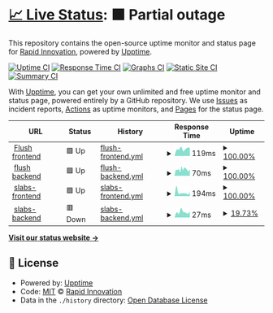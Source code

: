 # [📈 Live Status](https://Rapid-Innovation.github.io/infra-yml-web-status-ri): <!--live status--> **🟧 Partial outage**

This repository contains the open-source uptime monitor and status page for [Rapid Innovation](https://www.rapidinnovation.io/), powered by [Upptime](https://github.com/upptime/upptime).

[![Uptime CI](https://github.com/Rapid-Innovation/infra-yml-web-status-ri/workflows/Uptime%20CI/badge.svg)](https://github.com/Rapid-Innovation/infra-yml-web-status-ri/actions?query=workflow%3A%22Uptime+CI%22)
[![Response Time CI](https://github.com/Rapid-Innovation/infra-yml-web-status-ri/workflows/Response%20Time%20CI/badge.svg)](https://github.com/Rapid-Innovation/infra-yml-web-status-ri/actions?query=workflow%3A%22Response+Time+CI%22)
[![Graphs CI](https://github.com/Rapid-Innovation/infra-yml-web-status-ri/workflows/Graphs%20CI/badge.svg)](https://github.com/Rapid-Innovation/infra-yml-web-status-ri/actions?query=workflow%3A%22Graphs+CI%22)
[![Static Site CI](https://github.com/Rapid-Innovation/infra-yml-web-status-ri/workflows/Static%20Site%20CI/badge.svg)](https://github.com/Rapid-Innovation/infra-yml-web-status-ri/actions?query=workflow%3A%22Static+Site+CI%22)
[![Summary CI](https://github.com/Rapid-Innovation/infra-yml-web-status-ri/workflows/Summary%20CI/badge.svg)](https://github.com/Rapid-Innovation/infra-yml-web-status-ri/actions?query=workflow%3A%22Summary+CI%22)

With [Upptime](https://upptime.js.org), you can get your own unlimited and free uptime monitor and status page, powered entirely by a GitHub repository. We use [Issues](https://github.com/Rapid-Innovation/infra-yml-web-status-ri/issues) as incident reports, [Actions](https://github.com/Rapid-Innovation/infra-yml-web-status-ri/actions) as uptime monitors, and [Pages](https://Rapid-Innovation.github.io/infra-yml-web-status-ri) for the status page.

<!--start: status pages-->
<!-- This summary is generated by Upptime (https://github.com/upptime/upptime) -->
<!-- Do not edit this manually, your changes will be overwritten -->
<!-- prettier-ignore -->
| URL | Status | History | Response Time | Uptime |
| --- | ------ | ------- | ------------- | ------ |
| <img alt="" src="https://favicons.githubusercontent.com/flush.com" height="13"> [Flush frontend](https://flush.com) | 🟩 Up | [flush-frontend.yml](https://github.com/Rapid-Innovation/infra-yml-web-status-ri/commits/HEAD/history/flush-frontend.yml) | <details><summary><img alt="Response time graph" src="./graphs/flush-frontend/response-time-week.png" height="20"> 119ms</summary><br><a href="https://Rapid-Innovation.github.io/infra-yml-web-status-ri/history/flush-frontend"><img alt="Response time 119" src="https://img.shields.io/endpoint?url=https%3A%2F%2Fraw.githubusercontent.com%2FRapid-Innovation%2Finfra-yml-web-status-ri%2FHEAD%2Fapi%2Fflush-frontend%2Fresponse-time.json"></a><br><a href="https://Rapid-Innovation.github.io/infra-yml-web-status-ri/history/flush-frontend"><img alt="24-hour response time 119" src="https://img.shields.io/endpoint?url=https%3A%2F%2Fraw.githubusercontent.com%2FRapid-Innovation%2Finfra-yml-web-status-ri%2FHEAD%2Fapi%2Fflush-frontend%2Fresponse-time-day.json"></a><br><a href="https://Rapid-Innovation.github.io/infra-yml-web-status-ri/history/flush-frontend"><img alt="7-day response time 119" src="https://img.shields.io/endpoint?url=https%3A%2F%2Fraw.githubusercontent.com%2FRapid-Innovation%2Finfra-yml-web-status-ri%2FHEAD%2Fapi%2Fflush-frontend%2Fresponse-time-week.json"></a><br><a href="https://Rapid-Innovation.github.io/infra-yml-web-status-ri/history/flush-frontend"><img alt="30-day response time 119" src="https://img.shields.io/endpoint?url=https%3A%2F%2Fraw.githubusercontent.com%2FRapid-Innovation%2Finfra-yml-web-status-ri%2FHEAD%2Fapi%2Fflush-frontend%2Fresponse-time-month.json"></a><br><a href="https://Rapid-Innovation.github.io/infra-yml-web-status-ri/history/flush-frontend"><img alt="1-year response time 119" src="https://img.shields.io/endpoint?url=https%3A%2F%2Fraw.githubusercontent.com%2FRapid-Innovation%2Finfra-yml-web-status-ri%2FHEAD%2Fapi%2Fflush-frontend%2Fresponse-time-year.json"></a></details> | <details><summary><a href="https://Rapid-Innovation.github.io/infra-yml-web-status-ri/history/flush-frontend">100.00%</a></summary><a href="https://Rapid-Innovation.github.io/infra-yml-web-status-ri/history/flush-frontend"><img alt="All-time uptime 100.00%" src="https://img.shields.io/endpoint?url=https%3A%2F%2Fraw.githubusercontent.com%2FRapid-Innovation%2Finfra-yml-web-status-ri%2FHEAD%2Fapi%2Fflush-frontend%2Fuptime.json"></a><br><a href="https://Rapid-Innovation.github.io/infra-yml-web-status-ri/history/flush-frontend"><img alt="24-hour uptime 100.00%" src="https://img.shields.io/endpoint?url=https%3A%2F%2Fraw.githubusercontent.com%2FRapid-Innovation%2Finfra-yml-web-status-ri%2FHEAD%2Fapi%2Fflush-frontend%2Fuptime-day.json"></a><br><a href="https://Rapid-Innovation.github.io/infra-yml-web-status-ri/history/flush-frontend"><img alt="7-day uptime 100.00%" src="https://img.shields.io/endpoint?url=https%3A%2F%2Fraw.githubusercontent.com%2FRapid-Innovation%2Finfra-yml-web-status-ri%2FHEAD%2Fapi%2Fflush-frontend%2Fuptime-week.json"></a><br><a href="https://Rapid-Innovation.github.io/infra-yml-web-status-ri/history/flush-frontend"><img alt="30-day uptime 100.00%" src="https://img.shields.io/endpoint?url=https%3A%2F%2Fraw.githubusercontent.com%2FRapid-Innovation%2Finfra-yml-web-status-ri%2FHEAD%2Fapi%2Fflush-frontend%2Fuptime-month.json"></a><br><a href="https://Rapid-Innovation.github.io/infra-yml-web-status-ri/history/flush-frontend"><img alt="1-year uptime 100.00%" src="https://img.shields.io/endpoint?url=https%3A%2F%2Fraw.githubusercontent.com%2FRapid-Innovation%2Finfra-yml-web-status-ri%2FHEAD%2Fapi%2Fflush-frontend%2Fuptime-year.json"></a></details>
| <img alt="" src="https://favicons.githubusercontent.com/api.flush.com" height="13"> [flush backend](https://api.flush.com) | 🟩 Up | [flush-backend.yml](https://github.com/Rapid-Innovation/infra-yml-web-status-ri/commits/HEAD/history/flush-backend.yml) | <details><summary><img alt="Response time graph" src="./graphs/flush-backend/response-time-week.png" height="20"> 70ms</summary><br><a href="https://Rapid-Innovation.github.io/infra-yml-web-status-ri/history/flush-backend"><img alt="Response time 70" src="https://img.shields.io/endpoint?url=https%3A%2F%2Fraw.githubusercontent.com%2FRapid-Innovation%2Finfra-yml-web-status-ri%2FHEAD%2Fapi%2Fflush-backend%2Fresponse-time.json"></a><br><a href="https://Rapid-Innovation.github.io/infra-yml-web-status-ri/history/flush-backend"><img alt="24-hour response time 70" src="https://img.shields.io/endpoint?url=https%3A%2F%2Fraw.githubusercontent.com%2FRapid-Innovation%2Finfra-yml-web-status-ri%2FHEAD%2Fapi%2Fflush-backend%2Fresponse-time-day.json"></a><br><a href="https://Rapid-Innovation.github.io/infra-yml-web-status-ri/history/flush-backend"><img alt="7-day response time 70" src="https://img.shields.io/endpoint?url=https%3A%2F%2Fraw.githubusercontent.com%2FRapid-Innovation%2Finfra-yml-web-status-ri%2FHEAD%2Fapi%2Fflush-backend%2Fresponse-time-week.json"></a><br><a href="https://Rapid-Innovation.github.io/infra-yml-web-status-ri/history/flush-backend"><img alt="30-day response time 70" src="https://img.shields.io/endpoint?url=https%3A%2F%2Fraw.githubusercontent.com%2FRapid-Innovation%2Finfra-yml-web-status-ri%2FHEAD%2Fapi%2Fflush-backend%2Fresponse-time-month.json"></a><br><a href="https://Rapid-Innovation.github.io/infra-yml-web-status-ri/history/flush-backend"><img alt="1-year response time 70" src="https://img.shields.io/endpoint?url=https%3A%2F%2Fraw.githubusercontent.com%2FRapid-Innovation%2Finfra-yml-web-status-ri%2FHEAD%2Fapi%2Fflush-backend%2Fresponse-time-year.json"></a></details> | <details><summary><a href="https://Rapid-Innovation.github.io/infra-yml-web-status-ri/history/flush-backend">100.00%</a></summary><a href="https://Rapid-Innovation.github.io/infra-yml-web-status-ri/history/flush-backend"><img alt="All-time uptime 100.00%" src="https://img.shields.io/endpoint?url=https%3A%2F%2Fraw.githubusercontent.com%2FRapid-Innovation%2Finfra-yml-web-status-ri%2FHEAD%2Fapi%2Fflush-backend%2Fuptime.json"></a><br><a href="https://Rapid-Innovation.github.io/infra-yml-web-status-ri/history/flush-backend"><img alt="24-hour uptime 100.00%" src="https://img.shields.io/endpoint?url=https%3A%2F%2Fraw.githubusercontent.com%2FRapid-Innovation%2Finfra-yml-web-status-ri%2FHEAD%2Fapi%2Fflush-backend%2Fuptime-day.json"></a><br><a href="https://Rapid-Innovation.github.io/infra-yml-web-status-ri/history/flush-backend"><img alt="7-day uptime 100.00%" src="https://img.shields.io/endpoint?url=https%3A%2F%2Fraw.githubusercontent.com%2FRapid-Innovation%2Finfra-yml-web-status-ri%2FHEAD%2Fapi%2Fflush-backend%2Fuptime-week.json"></a><br><a href="https://Rapid-Innovation.github.io/infra-yml-web-status-ri/history/flush-backend"><img alt="30-day uptime 100.00%" src="https://img.shields.io/endpoint?url=https%3A%2F%2Fraw.githubusercontent.com%2FRapid-Innovation%2Finfra-yml-web-status-ri%2FHEAD%2Fapi%2Fflush-backend%2Fuptime-month.json"></a><br><a href="https://Rapid-Innovation.github.io/infra-yml-web-status-ri/history/flush-backend"><img alt="1-year uptime 100.00%" src="https://img.shields.io/endpoint?url=https%3A%2F%2Fraw.githubusercontent.com%2FRapid-Innovation%2Finfra-yml-web-status-ri%2FHEAD%2Fapi%2Fflush-backend%2Fuptime-year.json"></a></details>
| <img alt="" src="https://favicons.githubusercontent.com/thewearableinternet.com" height="13"> [slabs-frontend](https://thewearableinternet.com) | 🟩 Up | [slabs-frontend.yml](https://github.com/Rapid-Innovation/infra-yml-web-status-ri/commits/HEAD/history/slabs-frontend.yml) | <details><summary><img alt="Response time graph" src="./graphs/slabs-frontend/response-time-week.png" height="20"> 194ms</summary><br><a href="https://Rapid-Innovation.github.io/infra-yml-web-status-ri/history/slabs-frontend"><img alt="Response time 194" src="https://img.shields.io/endpoint?url=https%3A%2F%2Fraw.githubusercontent.com%2FRapid-Innovation%2Finfra-yml-web-status-ri%2FHEAD%2Fapi%2Fslabs-frontend%2Fresponse-time.json"></a><br><a href="https://Rapid-Innovation.github.io/infra-yml-web-status-ri/history/slabs-frontend"><img alt="24-hour response time 194" src="https://img.shields.io/endpoint?url=https%3A%2F%2Fraw.githubusercontent.com%2FRapid-Innovation%2Finfra-yml-web-status-ri%2FHEAD%2Fapi%2Fslabs-frontend%2Fresponse-time-day.json"></a><br><a href="https://Rapid-Innovation.github.io/infra-yml-web-status-ri/history/slabs-frontend"><img alt="7-day response time 194" src="https://img.shields.io/endpoint?url=https%3A%2F%2Fraw.githubusercontent.com%2FRapid-Innovation%2Finfra-yml-web-status-ri%2FHEAD%2Fapi%2Fslabs-frontend%2Fresponse-time-week.json"></a><br><a href="https://Rapid-Innovation.github.io/infra-yml-web-status-ri/history/slabs-frontend"><img alt="30-day response time 194" src="https://img.shields.io/endpoint?url=https%3A%2F%2Fraw.githubusercontent.com%2FRapid-Innovation%2Finfra-yml-web-status-ri%2FHEAD%2Fapi%2Fslabs-frontend%2Fresponse-time-month.json"></a><br><a href="https://Rapid-Innovation.github.io/infra-yml-web-status-ri/history/slabs-frontend"><img alt="1-year response time 194" src="https://img.shields.io/endpoint?url=https%3A%2F%2Fraw.githubusercontent.com%2FRapid-Innovation%2Finfra-yml-web-status-ri%2FHEAD%2Fapi%2Fslabs-frontend%2Fresponse-time-year.json"></a></details> | <details><summary><a href="https://Rapid-Innovation.github.io/infra-yml-web-status-ri/history/slabs-frontend">100.00%</a></summary><a href="https://Rapid-Innovation.github.io/infra-yml-web-status-ri/history/slabs-frontend"><img alt="All-time uptime 100.00%" src="https://img.shields.io/endpoint?url=https%3A%2F%2Fraw.githubusercontent.com%2FRapid-Innovation%2Finfra-yml-web-status-ri%2FHEAD%2Fapi%2Fslabs-frontend%2Fuptime.json"></a><br><a href="https://Rapid-Innovation.github.io/infra-yml-web-status-ri/history/slabs-frontend"><img alt="24-hour uptime 100.00%" src="https://img.shields.io/endpoint?url=https%3A%2F%2Fraw.githubusercontent.com%2FRapid-Innovation%2Finfra-yml-web-status-ri%2FHEAD%2Fapi%2Fslabs-frontend%2Fuptime-day.json"></a><br><a href="https://Rapid-Innovation.github.io/infra-yml-web-status-ri/history/slabs-frontend"><img alt="7-day uptime 100.00%" src="https://img.shields.io/endpoint?url=https%3A%2F%2Fraw.githubusercontent.com%2FRapid-Innovation%2Finfra-yml-web-status-ri%2FHEAD%2Fapi%2Fslabs-frontend%2Fuptime-week.json"></a><br><a href="https://Rapid-Innovation.github.io/infra-yml-web-status-ri/history/slabs-frontend"><img alt="30-day uptime 100.00%" src="https://img.shields.io/endpoint?url=https%3A%2F%2Fraw.githubusercontent.com%2FRapid-Innovation%2Finfra-yml-web-status-ri%2FHEAD%2Fapi%2Fslabs-frontend%2Fuptime-month.json"></a><br><a href="https://Rapid-Innovation.github.io/infra-yml-web-status-ri/history/slabs-frontend"><img alt="1-year uptime 100.00%" src="https://img.shields.io/endpoint?url=https%3A%2F%2Fraw.githubusercontent.com%2FRapid-Innovation%2Finfra-yml-web-status-ri%2FHEAD%2Fapi%2Fslabs-frontend%2Fuptime-year.json"></a></details>
| <img alt="" src="https://favicons.githubusercontent.com/api.thewearableinternet.com" height="13"> [slabs-backend](https://api.thewearableinternet.com) | 🟥 Down | [slabs-backend.yml](https://github.com/Rapid-Innovation/infra-yml-web-status-ri/commits/HEAD/history/slabs-backend.yml) | <details><summary><img alt="Response time graph" src="./graphs/slabs-backend/response-time-week.png" height="20"> 27ms</summary><br><a href="https://Rapid-Innovation.github.io/infra-yml-web-status-ri/history/slabs-backend"><img alt="Response time 27" src="https://img.shields.io/endpoint?url=https%3A%2F%2Fraw.githubusercontent.com%2FRapid-Innovation%2Finfra-yml-web-status-ri%2FHEAD%2Fapi%2Fslabs-backend%2Fresponse-time.json"></a><br><a href="https://Rapid-Innovation.github.io/infra-yml-web-status-ri/history/slabs-backend"><img alt="24-hour response time 27" src="https://img.shields.io/endpoint?url=https%3A%2F%2Fraw.githubusercontent.com%2FRapid-Innovation%2Finfra-yml-web-status-ri%2FHEAD%2Fapi%2Fslabs-backend%2Fresponse-time-day.json"></a><br><a href="https://Rapid-Innovation.github.io/infra-yml-web-status-ri/history/slabs-backend"><img alt="7-day response time 27" src="https://img.shields.io/endpoint?url=https%3A%2F%2Fraw.githubusercontent.com%2FRapid-Innovation%2Finfra-yml-web-status-ri%2FHEAD%2Fapi%2Fslabs-backend%2Fresponse-time-week.json"></a><br><a href="https://Rapid-Innovation.github.io/infra-yml-web-status-ri/history/slabs-backend"><img alt="30-day response time 27" src="https://img.shields.io/endpoint?url=https%3A%2F%2Fraw.githubusercontent.com%2FRapid-Innovation%2Finfra-yml-web-status-ri%2FHEAD%2Fapi%2Fslabs-backend%2Fresponse-time-month.json"></a><br><a href="https://Rapid-Innovation.github.io/infra-yml-web-status-ri/history/slabs-backend"><img alt="1-year response time 27" src="https://img.shields.io/endpoint?url=https%3A%2F%2Fraw.githubusercontent.com%2FRapid-Innovation%2Finfra-yml-web-status-ri%2FHEAD%2Fapi%2Fslabs-backend%2Fresponse-time-year.json"></a></details> | <details><summary><a href="https://Rapid-Innovation.github.io/infra-yml-web-status-ri/history/slabs-backend">19.73%</a></summary><a href="https://Rapid-Innovation.github.io/infra-yml-web-status-ri/history/slabs-backend"><img alt="All-time uptime 19.73%" src="https://img.shields.io/endpoint?url=https%3A%2F%2Fraw.githubusercontent.com%2FRapid-Innovation%2Finfra-yml-web-status-ri%2FHEAD%2Fapi%2Fslabs-backend%2Fuptime.json"></a><br><a href="https://Rapid-Innovation.github.io/infra-yml-web-status-ri/history/slabs-backend"><img alt="24-hour uptime 19.73%" src="https://img.shields.io/endpoint?url=https%3A%2F%2Fraw.githubusercontent.com%2FRapid-Innovation%2Finfra-yml-web-status-ri%2FHEAD%2Fapi%2Fslabs-backend%2Fuptime-day.json"></a><br><a href="https://Rapid-Innovation.github.io/infra-yml-web-status-ri/history/slabs-backend"><img alt="7-day uptime 19.73%" src="https://img.shields.io/endpoint?url=https%3A%2F%2Fraw.githubusercontent.com%2FRapid-Innovation%2Finfra-yml-web-status-ri%2FHEAD%2Fapi%2Fslabs-backend%2Fuptime-week.json"></a><br><a href="https://Rapid-Innovation.github.io/infra-yml-web-status-ri/history/slabs-backend"><img alt="30-day uptime 19.73%" src="https://img.shields.io/endpoint?url=https%3A%2F%2Fraw.githubusercontent.com%2FRapid-Innovation%2Finfra-yml-web-status-ri%2FHEAD%2Fapi%2Fslabs-backend%2Fuptime-month.json"></a><br><a href="https://Rapid-Innovation.github.io/infra-yml-web-status-ri/history/slabs-backend"><img alt="1-year uptime 19.73%" src="https://img.shields.io/endpoint?url=https%3A%2F%2Fraw.githubusercontent.com%2FRapid-Innovation%2Finfra-yml-web-status-ri%2FHEAD%2Fapi%2Fslabs-backend%2Fuptime-year.json"></a></details>

<!--end: status pages-->

[**Visit our status website →**](https://Rapid-Innovation.github.io/infra-yml-web-status-ri)

## 📄 License

- Powered by: [Upptime](https://github.com/upptime/upptime)
- Code: [MIT](./LICENSE) © [Rapid Innovation](https://www.rapidinnovation.io/)
- Data in the `./history` directory: [Open Database License](https://opendatacommons.org/licenses/odbl/1-0/)
